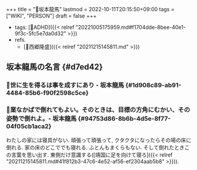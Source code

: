 +++
title = "📝坂本龍馬"
lastmod = 2022-10-11T20:15:50+09:00
tags = ["WIKI", "PERSON"]
draft = false
+++

-   tags: [🔖ADHD]({{< relref "20221005175959.md#f1704dde-8bee-40e1-9f3c-5fc5e7da0d32" >}})
-   refs.
    -   [📝西郷隆盛]({{< relref "20211215145811.md" >}})


## 坂本龍馬の名言 {#d7ed42}


### 📜世に生を得るは事を成すにあり - 坂本龍馬 {#1d908c89-ab91-4484-85b6-f90f2598c5ce}


### 📜業なかばで倒れてもよい。そのときは、目標の方角にむかい、その姿勢で倒れよ。- 坂本龍馬 {#94753d86-8b6b-4d5e-8f77-04f05cb1aca2}

わたしの家には寝具がない. 頑張って頑張って, クタクタになったらその場の床に倒れる. 家の床のどこででも寝れる. ふとんもまくらもない. そして倒れたときこの言葉を思い出す. 東側だけ意識する([靖国に足を向けて寝ろ]({{< relref "20211215145811.md#41f812b3-47c6-4e52-af56-ef2304aab5b8" >}})).
